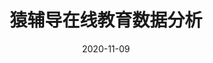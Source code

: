 ---
title: 猿辅导在线教育数据分析
date: 2020-11-09
draft: false
tags: ["python","excel","tableau"]
categories: ["分析实战"]
---